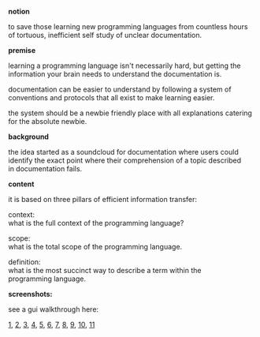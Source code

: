 <b>notion</b>
 
to save those learning new programming languages from countless hours  
of tortuous, inefficient self study of unclear documentation. 

<b>premise</b>  

learning a programming language isn't necessarily hard, but getting the  
information your brain needs to understand the documentation is. 

documentation can be easier to understand by following a system of  
conventions and protocols that all exist to make learning easier. 

the system should be a newbie friendly place with all explanations catering  
for the absolute newbie.  

<b>background</b>  

the idea started as a soundcloud for documentation where users could  
identify the exact point where their comprehension of a topic described  
in documentation fails.

<b>content</b>  

it is based on three pillars of efficient information transfer:

context:  
what is the full context of the programming language?

scope:  
what is the total scope of the programming language. 

definition:  
what is the most succinct way to describe a term within the  
programming language. 

<b>screenshots:</b>

see a gui walkthrough here:

<a href="https://raw.github.com/comprendezvous/docu_clear/master/presentation/images/001.png" target="blank">1</a>, <a href="https://raw.github.com/comprendezvous/docu_clear/master/presentation/images/002.png" target="blank">2</a>, <a href="https://raw.github.com/comprendezvous/docu_clear/master/presentation/images/003.png" target="blank">3</a>, <a href="https://raw.github.com/comprendezvous/docu_clear/master/presentation/images/004.png" target="blank">4</a>, <a href="https://raw.github.com/comprendezvous/docu_clear/master/presentation/images/005.png" target="blank">5</a>, <a href="https://raw.github.com/comprendezvous/docu_clear/master/presentation/images/006.png" target="blank">6</a>, <a href="https://raw.github.com/comprendezvous/docu_clear/master/presentation/images/007.png" target="blank">7</a>, <a href="https://raw.github.com/comprendezvous/docu_clear/master/presentation/images/008.png" target="blank">8</a>, <a href="https://raw.github.com/comprendezvous/docu_clear/master/presentation/images/009.png" target="blank">9</a>, <a href="https://raw.github.com/comprendezvous/docu_clear/master/presentation/images/010.png" target="blank">10</a>, <a href="https://raw.github.com/comprendezvous/docu_clear/master/presentation/images/011.png" target="blank">11</a>


